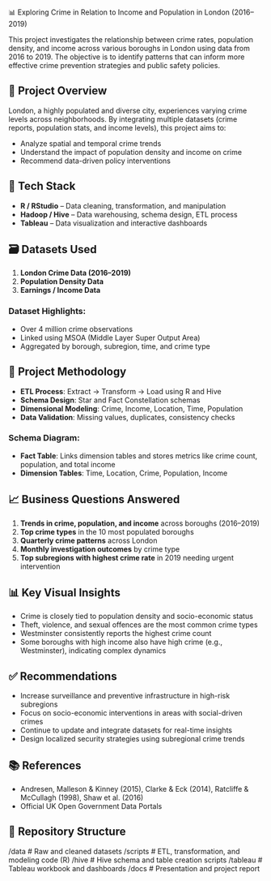 📊 Exploring Crime in Relation to Income and Population in London (2016–2019)

This project investigates the relationship between crime rates, population density, and income across various boroughs in London using data from 2016 to 2019. The objective is to identify patterns that can inform more effective crime prevention strategies and public safety policies.

## 📌 Project Overview

London, a highly populated and diverse city, experiences varying crime levels across neighborhoods. By integrating multiple datasets (crime reports, population stats, and income levels), this project aims to:

- Analyze spatial and temporal crime trends
- Understand the impact of population density and income on crime
- Recommend data-driven policy interventions

## 🧰 Tech Stack

- **R / RStudio** – Data cleaning, transformation, and manipulation  
- **Hadoop / Hive** – Data warehousing, schema design, ETL process  
- **Tableau** – Data visualization and interactive dashboards

## 🗃️ Datasets Used

1. **London Crime Data (2016–2019)**
2. **Population Density Data**
3. **Earnings / Income Data**

### Dataset Highlights:
- Over 4 million crime observations
- Linked using MSOA (Middle Layer Super Output Area)
- Aggregated by borough, subregion, time, and crime type

## 🧱 Project Methodology

- **ETL Process**: Extract → Transform → Load using R and Hive
- **Schema Design**: Star and Fact Constellation schemas
- **Dimensional Modeling**: Crime, Income, Location, Time, Population
- **Data Validation**: Missing values, duplicates, consistency checks

### Schema Diagram:
- **Fact Table**: Links dimension tables and stores metrics like crime count, population, and total income
- **Dimension Tables**: Time, Location, Crime, Population, Income

## 📈 Business Questions Answered

1. **Trends in crime, population, and income** across boroughs (2016–2019)
2. **Top crime types** in the 10 most populated boroughs
3. **Quarterly crime patterns** across London
4. **Monthly investigation outcomes** by crime type
5. **Top subregions with highest crime rate** in 2019 needing urgent intervention

## 📊 Key Visual Insights

- Crime is closely tied to population density and socio-economic status
- Theft, violence, and sexual offences are the most common crime types
- Westminster consistently reports the highest crime count
- Some boroughs with high income also have high crime (e.g., Westminster), indicating complex dynamics

## ✅ Recommendations

- Increase surveillance and preventive infrastructure in high-risk subregions
- Focus on socio-economic interventions in areas with social-driven crimes
- Continue to update and integrate datasets for real-time insights
- Design localized security strategies using subregional crime trends

## 📚 References

- Andresen, Malleson & Kinney (2015), Clarke & Eck (2014), Ratcliffe & McCullagh (1998), Shaw et al. (2016)
- Official UK Open Government Data Portals


## 📂 Repository Structure

/data # Raw and cleaned datasets
/scripts # ETL, transformation, and modeling code (R)
/hive # Hive schema and table creation scripts
/tableau # Tableau workbook and dashboards
/docs # Presentation and project report
